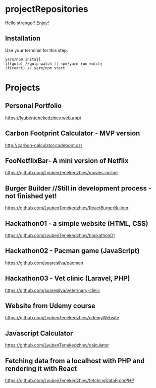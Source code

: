 # projectRepositories
Hello stranger! Enjoy!

## Installation
Use your terminal for this step.
```react
yarn/npm install 
if(gulp) //gulp watch || npm/yarn run watch; 
if(react) // yarn/npm start
```



# Projects
## Personal Portfolio
https://lyubentenekedzhiev.web.app/

## Carbon Footprint Calculator - MVP version
http://carbon-calculator.codeboot.cz/

## FooNetflixBar- A mini version of Netflix
https://github.com/LyubenTenekedzhiev/movies-online

## Burger Builder //Still in development process - not finished yet!
https://github.com/LyubenTenekedzhiev/ReactBurgerBuilder

## Hackathon01 - a simple website (HTML, CSS)
https://github.com/LyubenTenekedzhiev/hackathon01

## Hackathon02 - Pacman game (JavaScript)
https://github.com/soaresilva/pacman

## Hackathon03 - Vet clinic (Laravel, PHP)
https://github.com/soaresilva/veterinary-clinic

## Website from Udemy course
https://github.com/LyubenTenekedzhiev/udemyWebsite

## Javascript Calculator
https://github.com/LyubenTenekedzhiev/calculator

## Fetching data from a localhost with PHP and rendering it with React
https://github.com/LyubenTenekedzhiev/fetchingDataFromPHP
